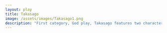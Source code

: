 ```yaml
---
layout: play
title: Takasago
image: /assets/images/Takasago1.png
description: "First category, God play, Takasago features two characters, the pine trees Takasago and Suminoe. It is a celebration of their long-lasting conjugal life, a symbol of a prosperous reign, and a source of poetic inspiration."
---
```

